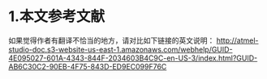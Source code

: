 # 1.本文参考文献
如果觉得作者有翻译不恰当的地方，请对比如下链接的英文说明：
http://atmel-studio-doc.s3-website-us-east-1.amazonaws.com/webhelp/GUID-4E095027-601A-4343-844F-2034603B4C9C-en-US-3/index.html?GUID-AB6C30C2-90EB-4F75-843D-ED9EC099F76C
